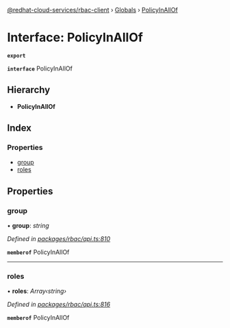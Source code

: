 [@redhat-cloud-services/rbac-client](../README.md) › [Globals](../globals.md) › [PolicyInAllOf](policyinallof.md)

# Interface: PolicyInAllOf

**`export`** 

**`interface`** PolicyInAllOf

## Hierarchy

* **PolicyInAllOf**

## Index

### Properties

* [group](policyinallof.md#group)
* [roles](policyinallof.md#roles)

## Properties

###  group

• **group**: *string*

*Defined in [packages/rbac/api.ts:810](https://github.com/RedHatInsights/javascript-clients/blob/master/packages/rbac/api.ts#L810)*

**`memberof`** PolicyInAllOf

___

###  roles

• **roles**: *Array‹string›*

*Defined in [packages/rbac/api.ts:816](https://github.com/RedHatInsights/javascript-clients/blob/master/packages/rbac/api.ts#L816)*

**`memberof`** PolicyInAllOf
